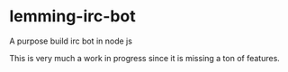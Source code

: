 # lemming-irc-bot
A purpose build irc bot in node js

This is very much a work in progress since it is missing a ton of features. 
